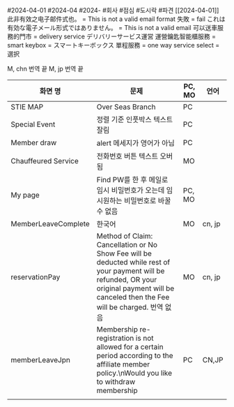 #2024-04-01
#2024-04 
#2024- 
#회사 
#점심 
#도시락
#파견 [[2024-04-01]]
此非有效之电子邮件式也。 = This is not a valid email format
失敗 = fail
これは有効な電子メール形式ではありません。 = This is not a valid email
可以送車服務的門市 = delivery service  デリバリーサービス運営
運營鑰匙智能櫃服務 = smart keybox = スマートキーボックス
單程服務 = one way service
select = 選択

M, chn 번역 끝
M, jp 번역 끝

| 화면 명                | 문제                                                                                                                                                                                       | PC, MO | 언어     |
| ------------------- | ---------------------------------------------------------------------------------------------------------------------------------------------------------------------------------------- | ------ | ------ |
| STIE MAP            | Over Seas Branch                                                                                                                                                                         | PC     |        |
| Special Event       | 정렬 기준 인풋박스 텍스트 잘림                                                                                                                                                                        | PC     |        |
| Member draw         | alert 메세지가 영어가 아님                                                                                                                                                                        | PC     |        |
| Chauffeured Service | 전화번호 버튼 텍스트 오버 됨                                                                                                                                                                         | MO     |        |
| My page             | Find PW를 한 후 메일로 임시 비밀번호가 오는데 임시원하는 비밀번호로 바꿀 수 없음                                                                                                                                        | PC, MO |        |
| MemberLeaveComplete | 한국어                                                                                                                                                                                      | MO     | cn, jp |
| reservationPay      | Method of Claim: Cancellation or No Show Fee will be deducted while rest of your payment will be refunded, OR your original payment will be canceled then the Fee will be charged. 번역 없음 | MO     | cn, jp |
| memberLeaveJpn      | Membership re-registration is not allowed for a certain period according to the affiliate member policy.\nWould you like to withdraw membership                                          | PC     | CN,JP  |
|                     |                                                                                                                                                                                          |        |        |
